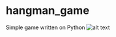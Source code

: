 # hangman_game
Simple game written on Python
![alt text](https://piccy.info/view3/15234339/e8d4c74513297f5d57d85655f43bcfac/)
